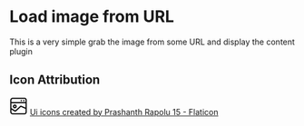# Load image from URL

This is a very simple grab the image from some URL and display the content plugin

## Icon Attribution

<img src="icon.png" width="32" height="32"> 
<a href="https://www.flaticon.com/free-icons/ui" title="ui icons">Ui icons created by Prashanth Rapolu 15 - Flaticon</a>
